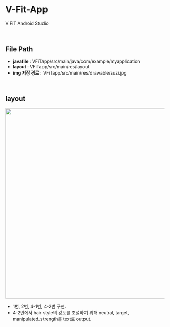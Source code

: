 # V-Fit-App
V FiT Android Studio

<br>

## File Path

- <b>javafile</b> : VFiTapp/src/main/java/com/example/myapplication
- <b>layout</b> : VFiTapp/src/main/res/layout
- <b>img 저장 경로</b> : VFiTapp/src/main/res/drawable/suzi.jpg

<br>

## layout
<img src="https://github.com/VIP-Projects/V-Fit-App/assets/62223905/a5cef999-7db2-471b-98a3-898d8fe084ac" style="width:600px">

- 1번, 2번, 4-1번, 4-2번 구현.
- 4-2번에서 hair style의 강도를 조절하기 위해 neutral, target, manipulated_strength를 text로 output.
